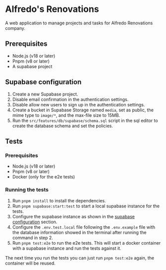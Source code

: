 # Alfredo's Renovations

A web application to manage projects and tasks for Alfredo Renovations company.

## Prerequisites

- Node.js (v18 or later)
- Pnpm (v8 or later)
- A supabase project

## Supabase configuration

1. Create a new Supabase project.
2. Disable email confirmation in the authentication settings.
3. Disable allow new users to sign up in the authentication settings.
4. Create a bucket in Supabase Storage named `media`, set as public, the mime type to `image/*`, and the max-file size to 15MB.
5. Run the `src/features/db/supabase/schema.sql` script in the sql editor to create the database schema and set the policies.

## Tests

### Prerequisites

- Node.js (v18 or later)
- Pnpm (v8 or later)
- Docker (only for the e2e tests)

### Running the tests

1. Run `pnpm install` to install the dependencies.
2. Run `pnpm supabase:start:test` to start a local supabase instance for the tests.
3. Configure the supabase instance as shown in the [supabase configuration](#supabase-configuration) section.
3. Configure the `.env.test.local` file following the `.env.example` file with the database information showed in the terminal after running the command in step 2.
4. Run `pnpm test:e2e` to run the e2e tests. This will start a docker container with a supabase instance and run the tests against it.

The next time you run the tests you can just run `pnpm test:e2e` again, the container will be reused.

